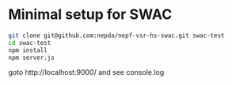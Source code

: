 Minimal setup for SWAC
================

```bash
git clone git@github.com:nepda/nepf-vsr-hs-swac.git swac-test
cd swac-test
npm install
npm server.js
```

goto http://localhost:9000/ and see console.log

